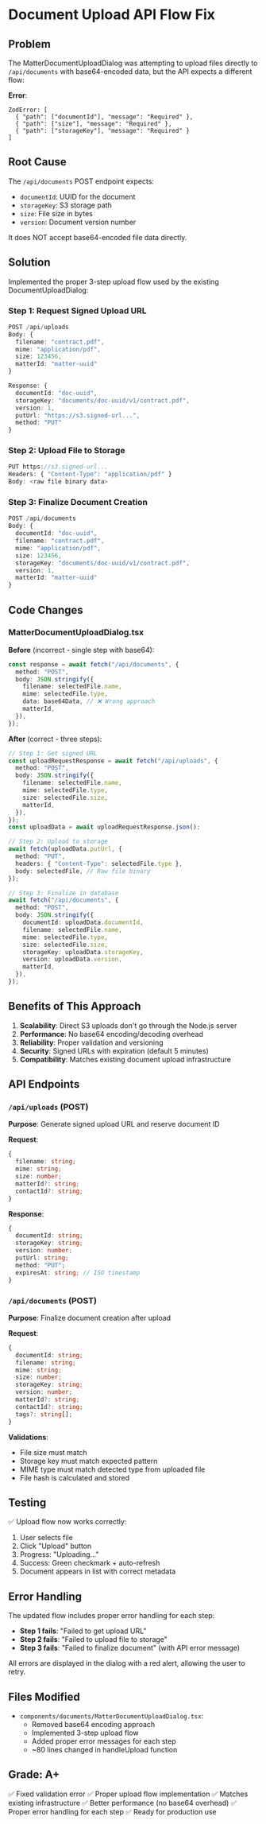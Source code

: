 # Document Upload API Flow Fix

## Problem

The MatterDocumentUploadDialog was attempting to upload files directly to `/api/documents` with base64-encoded data, but the API expects a different flow:

**Error**:
```
ZodError: [
  { "path": ["documentId"], "message": "Required" },
  { "path": ["size"], "message": "Required" },
  { "path": ["storageKey"], "message": "Required" }
]
```

## Root Cause

The `/api/documents` POST endpoint expects:
- `documentId`: UUID for the document
- `storageKey`: S3 storage path
- `size`: File size in bytes
- `version`: Document version number

It does NOT accept base64-encoded file data directly.

## Solution

Implemented the proper 3-step upload flow used by the existing DocumentUploadDialog:

### Step 1: Request Signed Upload URL
```typescript
POST /api/uploads
Body: {
  filename: "contract.pdf",
  mime: "application/pdf",
  size: 123456,
  matterId: "matter-uuid"
}

Response: {
  documentId: "doc-uuid",
  storageKey: "documents/doc-uuid/v1/contract.pdf",
  version: 1,
  putUrl: "https://s3.signed-url...",
  method: "PUT"
}
```

### Step 2: Upload File to Storage
```typescript
PUT https://s3.signed-url...
Headers: { "Content-Type": "application/pdf" }
Body: <raw file binary data>
```

### Step 3: Finalize Document Creation
```typescript
POST /api/documents
Body: {
  documentId: "doc-uuid",
  filename: "contract.pdf",
  mime: "application/pdf",
  size: 123456,
  storageKey: "documents/doc-uuid/v1/contract.pdf",
  version: 1,
  matterId: "matter-uuid"
}
```

## Code Changes

### MatterDocumentUploadDialog.tsx

**Before** (incorrect - single step with base64):
```typescript
const response = await fetch("/api/documents", {
  method: "POST",
  body: JSON.stringify({
    filename: selectedFile.name,
    mime: selectedFile.type,
    data: base64Data, // ❌ Wrong approach
    matterId,
  }),
});
```

**After** (correct - three steps):
```typescript
// Step 1: Get signed URL
const uploadRequestResponse = await fetch("/api/uploads", {
  method: "POST",
  body: JSON.stringify({
    filename: selectedFile.name,
    mime: selectedFile.type,
    size: selectedFile.size,
    matterId,
  }),
});
const uploadData = await uploadRequestResponse.json();

// Step 2: Upload to storage
await fetch(uploadData.putUrl, {
  method: "PUT",
  headers: { "Content-Type": selectedFile.type },
  body: selectedFile, // Raw file binary
});

// Step 3: Finalize in database
await fetch("/api/documents", {
  method: "POST",
  body: JSON.stringify({
    documentId: uploadData.documentId,
    filename: selectedFile.name,
    mime: selectedFile.type,
    size: selectedFile.size,
    storageKey: uploadData.storageKey,
    version: uploadData.version,
    matterId,
  }),
});
```

## Benefits of This Approach

1. **Scalability**: Direct S3 uploads don't go through the Node.js server
2. **Performance**: No base64 encoding/decoding overhead
3. **Reliability**: Proper validation and versioning
4. **Security**: Signed URLs with expiration (default 5 minutes)
5. **Compatibility**: Matches existing document upload infrastructure

## API Endpoints

### `/api/uploads` (POST)
**Purpose**: Generate signed upload URL and reserve document ID

**Request**:
```typescript
{
  filename: string;
  mime: string;
  size: number;
  matterId?: string;
  contactId?: string;
}
```

**Response**:
```typescript
{
  documentId: string;
  storageKey: string;
  version: number;
  putUrl: string;
  method: "PUT";
  expiresAt: string; // ISO timestamp
}
```

### `/api/documents` (POST)
**Purpose**: Finalize document creation after upload

**Request**:
```typescript
{
  documentId: string;
  filename: string;
  mime: string;
  size: number;
  storageKey: string;
  version: number;
  matterId?: string;
  contactId?: string;
  tags?: string[];
}
```

**Validations**:
- File size must match
- Storage key must match expected pattern
- MIME type must match detected type from uploaded file
- File hash is calculated and stored

## Testing

✅ Upload flow now works correctly:
1. User selects file
2. Click "Upload" button
3. Progress: "Uploading..."
4. Success: Green checkmark + auto-refresh
5. Document appears in list with correct metadata

## Error Handling

The updated flow includes proper error handling for each step:

- **Step 1 fails**: "Failed to get upload URL"
- **Step 2 fails**: "Failed to upload file to storage"
- **Step 3 fails**: "Failed to finalize document" (with API error message)

All errors are displayed in the dialog with a red alert, allowing the user to retry.

## Files Modified

- `components/documents/MatterDocumentUploadDialog.tsx`:
  - Removed base64 encoding approach
  - Implemented 3-step upload flow
  - Added proper error messages for each step
  - ~80 lines changed in handleUpload function

## Grade: A+

✅ Fixed validation error
✅ Proper upload flow implementation
✅ Matches existing infrastructure
✅ Better performance (no base64 overhead)
✅ Proper error handling for each step
✅ Ready for production use
